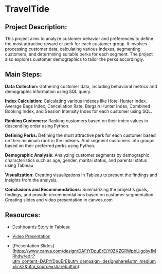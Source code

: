 # TravelTide
## Project Description:
This project aims to analyze customer behavior and preferences to define the most attractive reward or perk for each customer group. It involves processing customer data, calculating various indexes, segmenting customers, and determining suitable perks for each segment. The project also explores customer demographics to tailor the perks accordingly.

## Main Steps:

**Data Collection:** Gathering  customer data, including behavioral metrics and demographic information using SQL query. 

**Index Calculation:** Calculating various indexes like Hotel Hunter Index, Average Bags Index, Cancellation Rate, Bargain Hunter Index, Combined Booking Index, and Session Intensity Index for each customer using SQL. 

**Ranking Customers:** Ranking customers based on their index values in descending order using Python. 

**Defining Perks:** Defining the most attractive perk for each customer based on their minimum rank in the indexes. And segment customers into groups based on their preferred perks using Python.

**Demographic Analysis:** Analyzing customer segments by demographic characteristics such as age, gender, marital status, and parental status using Tableau

**Visualization:** Creating visualizations in Tableau to present the findings and insights from the analysis.

**Conclusions and Recommendations:** Summarizing the project's goals, findings, and provide recommendations based on customer segmentation. Creating slides and video presentation in canves.com

## Resources: 
* [Deshboards Story](https://public.tableau.com/authoring/TravelTide_16935125418790/TravelTide#1
) in Tableau

* [Video Presentation](https://www.canva.com/design/DAFtYDpuErE/TiREg8ncRvrsOX7qcu45zA/view?utm_content=DAFtYDpuErE&utm_campaign=designshare&utm_medium=link&utm_source=editor)

* [Presentation Slides] (https://www.canva.com/design/DAFtYDpuErE/Y0ZKZGRWpbUigcby1MRhdw/edit?utm_content=DAFtYDpuErE&utm_campaign=designshare&utm_medium=link2&utm_source=sharebutton)

